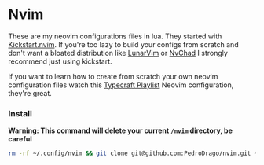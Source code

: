 # Nvim

These are my neovim configurations files in lua. They started with [Kickstart.nvim](https://github.com/nvim-lua/kickstart.nvim). If you're too lazy to build your configs from scratch and don't want a bloated distribution like [LunarVim](https://www.lunarvim.org/) or [NvChad](https://nvchad.com/) I strongly recommend just using kickstart.

If you want to learn how to create from scratch your own neovim configuration files watch this [Typecraft Playlist](https://www.youtube.com/watch?v=zHTeCSVAFNY&list=PLsz00TDipIffreIaUNk64KxTIkQaGguqn) Neovim configuration, they're great.

### Install 
**Warning: This command will delete your current `/nvim` directory, be careful**
```bash
rm -rf ~/.config/nvim && git clone git@github.com:PedroDrago/nvim.git ~/.config/nvim
```
